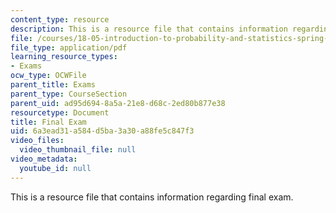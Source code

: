 ```yaml
---
content_type: resource
description: This is a resource file that contains information regarding final exam.
file: /courses/18-05-introduction-to-probability-and-statistics-spring-2014/6a3ead31a584d5ba3a30a88fe5c847f3_MIT18_05S14_Exam_Final.pdf
file_type: application/pdf
learning_resource_types:
- Exams
ocw_type: OCWFile
parent_title: Exams
parent_type: CourseSection
parent_uid: ad95d694-8a5a-21e8-d68c-2ed80b877e38
resourcetype: Document
title: Final Exam
uid: 6a3ead31-a584-d5ba-3a30-a88fe5c847f3
video_files:
  video_thumbnail_file: null
video_metadata:
  youtube_id: null
---
```

This is a resource file that contains information regarding final exam.

